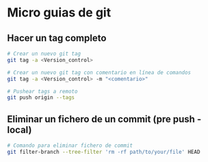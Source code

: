 # Micro guias de git 

## Hacer un tag completo

``` bash
# Crear un nuevo git tag
git tag -a <Version_control>

# Crear un nuevo git tag con comentario en línea de comandos
git tag -a <Version_control> -m "<comentario>"

# Pushear tags a remoto
git push origin --tags
```

## Eliminar un fichero de un commit (pre push - local)

```bash
# Comando para eliminar fichero de commit
git filter-branch --tree-filter 'rm -rf path/to/your/file' HEAD
```
